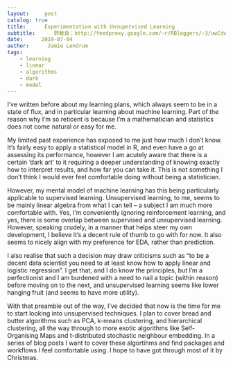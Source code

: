 ```yaml
---
layout:     post
catalog: true
title:      Experimentation with Unsupervised Learning
subtitle:      转载自：http://feedproxy.google.com/~r/RBloggers/~3/uwCdvryg9Tk/
date:      2019-07-04
author:      Jamie Lendrum
tags:
    - learning
    - linear
    - algorithms
    - dark
    - model
---
```


I’ve written before about my learning plans, which always seem to be in a state of flux, and in particular learning about machine learning. Part of the reason why I’m so reticent is because I’m a mathematician and statistics does not come natural or easy for me.

My limited past experience has exposed to me just how much I don’t know. It’s fairly easy to apply a statistical model in R, and even have a go at assessing its performance, however I am acutely aware that there is a certain ‘dark art’ to it requiring a deeper understanding of knowing exactly how to interpret results, and how far you can take it. This is not something I don’t think I would ever feel comfortable doing without being a statistician.

However, my mental model of machine learning has this being particularly applicable to supervised learning. Unsupervised learning, to me, seems to be mainly linear algebra from what I can tell – a subject I am much more comfortable with. Yes, I’m conveniently ignoring reinforcement learning, and yes, there is some overlap between supervised and unsupervised learning. However, speaking crudely, in a manner that helps steer my own development, I believe it’s a decent rule of thumb to go with for now. It also seems to nicely align with my preference for EDA, rather than prediction.

I also realise that such a decision may draw criticisms such as “to be a decent data scientist you need to at least know how to apply linear and logistic regression”. I get that, and I do know the principles, but I’m a perfectionist and I am burdened with a need to nail a topic (within reason) before moving on to the next, and unsupervised learning seems like lower hanging fruit (and seems to have more utility).

With that preamble out of the way, I’ve decided that now is the time for me to start looking into unsupervised techniques. I plan to cover bread and butter algorithms such as PCA, k-means clustering, and hierarchical clustering, all the way through to more exotic algorithms like Self-Organising Maps and t-distributed stochastic neighbour embedding. In a series of blog posts I want to cover these algortihms and find packages and workflows I feel comfortable using. I hope to have got through most of it by Christmas.
